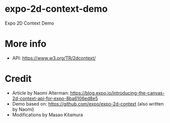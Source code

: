 # expo-2d-context-demo
Expo 2D Context Demo

# More info

- API: https://www.w3.org/TR/2dcontext/

# Credit

- Article by Naomi Alterman: https://blog.expo.io/introducing-the-canvas-2d-context-api-for-expo-8ba6106ed8e5
- Demo based on: https://github.com/expo/expo-2d-context (also written by Naomi)
- Modifications by Masao Kitamura
